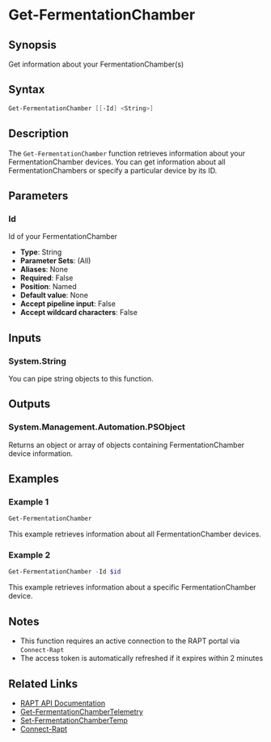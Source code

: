 # Get-FermentationChamber

## Synopsis

Get information about your FermentationChamber(s)

## Syntax

```powershell
Get-FermentationChamber [[-Id] <String>]
```

## Description

The `Get-FermentationChamber` function retrieves information about your FermentationChamber devices. You can get information about all FermentationChambers or specify a particular device by its ID.

## Parameters

### Id

Id of your FermentationChamber

- **Type**: String
- **Parameter Sets**: (All)
- **Aliases**: None
- **Required**: False
- **Position**: Named
- **Default value**: None
- **Accept pipeline input**: False
- **Accept wildcard characters**: False

## Inputs

### System.String

You can pipe string objects to this function.

## Outputs

### System.Management.Automation.PSObject

Returns an object or array of objects containing FermentationChamber device information.

## Examples

### Example 1

```powershell
Get-FermentationChamber
```

This example retrieves information about all FermentationChamber devices.

### Example 2

```powershell
Get-FermentationChamber -Id $id
```

This example retrieves information about a specific FermentationChamber device.

## Notes

- This function requires an active connection to the RAPT portal via `Connect-Rapt`
- The access token is automatically refreshed if it expires within 2 minutes

## Related Links

- [RAPT API Documentation](https://api.rapt.io/index.html)
- [Get-FermentationChamberTelemetry](Get-FermentationChamberTelemetry.md)
- [Set-FermentationChamberTemp](Set-FermentationChamberTemp.md)
- [Connect-Rapt](Connect-Rapt.md)
